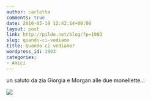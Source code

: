```yaml
---
author: carlotta
comments: true
date: 2010-05-19 12:42:14+00:00
layout: post
link: http://pilde.net/blog/?p=1903
slug: quando-ci-vediamo
title: Quando ci vediamo?
wordpress_id: 1903
categories:
- Amici
---
```


un saluto da zia Giorgia e Morgan alle due monellette...

![](http://pilde.net/blog/wp-content/uploads/2010/05/zia.jpg)


